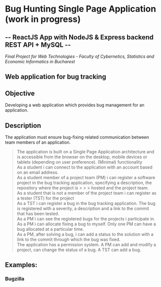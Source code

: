 # Bug Hunting Single Page Application (work in progress)
## -- ReactJS App with NodeJS & Express backend REST API + MySQL --    

*Final Project for Web Technologies - Faculty of Cybernetics, Statistics and Economic Informatics in Bucharest*

## **Web application for bug tracking**

## Objective

Developing a web application which provides bug management for an application.

## Description
The application must ensure bug-fixing related communication between team members of an application.

> The application is built on a Single Page Application architecture and is accessible from the browser on the desktop, mobile devices or tablets (depending on user preference).
> (Minimal) functionality  
> As a student i can connect to the application with an account based on an email address.  
> As a student member of a project team (PM) i can register a software project in the bug tracking application, specifying a description, the repository where the project is > > > hosted and the project team.  
> As a student that is not a member of the project team i can register as a tester (TST) for the project  
> As a TST i can register a bug in the bug tracking application. The bug is registered with a severity, a description and a link to the commit that has been tested.  
> As a PM i can see the registered bugs for the projects i participate in.  
> As a PM i can allocate fixing a bug to myself. Only one PM can have a bug allocated at a particular time.  
> As a PM, after solving a bug, i can add a status to the solution with a link to the commit through which the bug was fixed.  
> The application has  a permission system. A PM can add and modify a project, can change the status of a bug. A TST can add a bug.  

## Examples:
### Bugzilla

